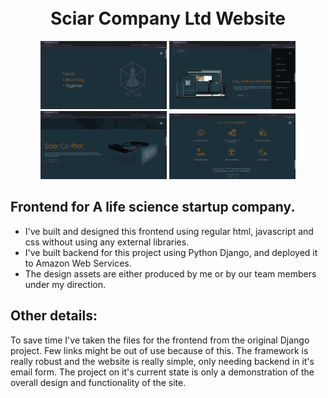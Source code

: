 <h1 align="center">
  <br>
    Sciar Company Ltd Website
  <br>
</h1>


<div align="center"> 
  <img src="images/sci_3.png" width="40%"></img>
  <img src="images/sci_1.png" width="40%"></img>
  <img src="images/sci_2.png" width="40%"></img>
  <img src="images/sci_4.png" width="40%"></img>
</div>


## Frontend for A life science startup company.

* I've built and designed this frontend using regular html, javascript and css without using any external libraries. 
* I've built backend for this project using Python Django, and deployed it to Amazon Web Services.
* The design assets are either produced by me or by our team members under my direction.

## Other details:

<p>
To save time I've taken the files for the frontend from the original Django project. Few links might be out of use because of this. The framework is really robust and the website is really simple, only needing backend in it's email form. The project on it's current state is only a demonstration of the overall design and functionality of the site.

</p>


